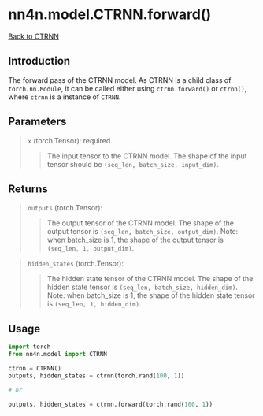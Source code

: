 # nn4n.model.CTRNN.forward()

[Back to CTRNN](https://github.com/zhaozewang/NN4Neurosci/docs/model/CTRNN/index.md) </br>

## Introduction
The forward pass of the CTRNN model. As CTRNN is a child class of `torch.nn.Module`, it can be called either using `ctrnn.forward()` or `ctrnn()`, where `ctrnn` is a instance of `CTRNN`.


## Parameters
> `x` (torch.Tensor): required.
>> The input tensor to the CTRNN model. The shape of the input tensor should be `(seq_len, batch_size, input_dim)`.

## Returns
> `outputs` (torch.Tensor):
>> The output tensor of the CTRNN model. The shape of the output tensor is `(seq_len, batch_size, output_dim)`. Note: when batch_size is 1, the shape of the output tensor is `(seq_len, 1, output_dim)`.

> `hidden_states` (torch.Tensor):
>> The hidden state tensor of the CTRNN model. The shape of the hidden state tensor is `(seq_len, batch_size, hidden_dim)`. Note: when batch_size is 1, the shape of the hidden state tensor is `(seq_len, 1, hidden_dim)`.

## Usage
```python
import torch
from nn4n.model import CTRNN

ctrnn = CTRNN()
outputs, hidden_states = ctrnn(torch.rand(100, 1))

# or

outputs, hidden_states = ctrnn.forward(torch.rand(100, 1))
```
